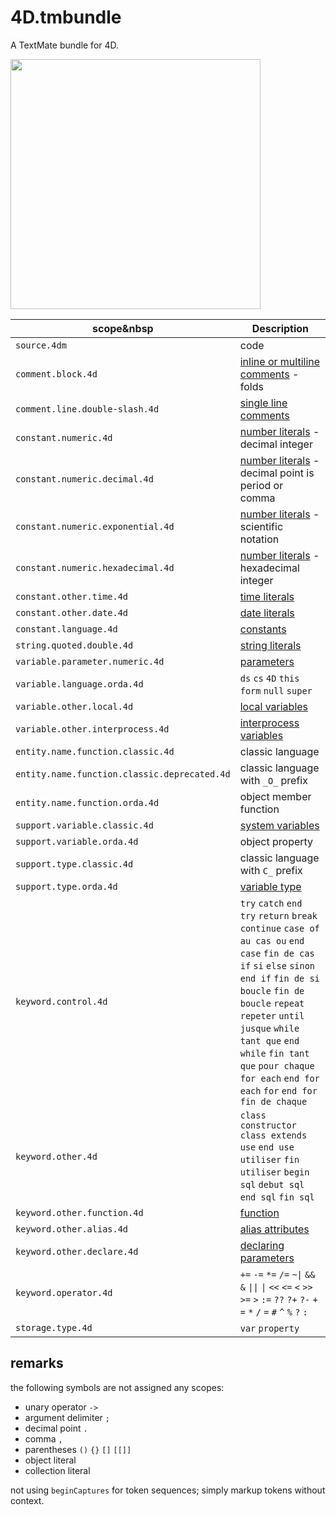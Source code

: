 # 4D.tmbundle
A TextMate bundle for 4D.

<img src="https://github.com/user-attachments/assets/3506f71e-86af-4d88-8930-3042fb53c763" width=400 height=auto />

|scope&nbsp|Description|
|-|-|
|`source.4dm`|code|
|`comment.block.4d`|[inline or multiline comments](https://developer.4d.com/docs/Concepts/quick-tour#inline-or-multiline-comments-comment) - folds|
|`comment.line.double-slash.4d`|[single line comments](https://developer.4d.com/docs/Concepts/quick-tour#single-line-comments-comment)|
|`constant.numeric.4d`|[number literals](https://developer.4d.com/docs/18/Concepts/number#number-literals) - decimal integer|
|`constant.numeric.decimal.4d`|[number literals](https://developer.4d.com/docs/18/Concepts/number#number-literals) - decimal point is period or comma|
|`constant.numeric.exponential.4d`|[number literals](https://developer.4d.com/docs/18/Concepts/number#number-literals) - scientific notation|
|`constant.numeric.hexadecimal.4d`|[number literals](https://developer.4d.com/docs/18/Concepts/number#number-literals) - hexadecimal integer|
|`constant.other.time.4d`|[time literals](https://developer.4d.com/docs/Concepts/time#time-literals)|
|`constant.other.date.4d`|[date literals](https://developer.4d.com/docs/Concepts/date#date-literals)|
|`constant.language.4d`|[constants](https://developer.4d.com/docs/Concepts/quick-tour#constants)|
|`string.quoted.double.4d`|[string literals](https://developer.4d.com/docs/Concepts/string#string-literals)|
|`variable.parameter.numeric.4d`|[parameters](https://developer.4d.com/docs/18/Concepts/parameters#parameter-indirection)|
|`variable.language.orda.4d`|`ds` `cs` `4D` `this` `form` `null` `super`|
|`variable.other.local.4d`|[local variables](https://developer.4d.com/docs/Concepts/variables#local-variables)|
|`variable.other.interprocess.4d`|[interprocess variables](https://developer.4d.com/docs/Concepts/variables#interprocess-variables)|
|`entity.name.function.classic.4d`|classic language|
|`entity.name.function.classic.deprecated.4d`|classic language with `_O_` prefix|
|`entity.name.function.orda.4d`|object member function|
|`support.variable.classic.4d`|[system variables](https://developer.4d.com/docs/Concepts/variables#system-variables)|
|`support.variable.orda.4d`|object property|
|`support.type.classic.4d`|classic language with `C_` prefix|
|`support.type.orda.4d`|[variable type](https://developer.4d.com/docs/Concepts/variables.html#declaring-variables)|
|`keyword.control.4d`|`try` `catch` `end try` `return` `break` `continue` `case of` `au cas ou` `end case` `fin de cas` `if` `si` `else` `sinon` `end if` `fin de si` `boucle` `fin de boucle` `repeat` `repeter` `until` `jusque` `while` `tant que` `end while` `fin tant que` `pour chaque` `for each` `end for each` `for` `end for` `fin de chaque`|
|`keyword.other.4d`|`class constructor` `class extends` `use` `end use` `utiliser` `fin utiliser` `begin sql` `debut sql` `end sql` `fin sql`|
|`keyword.other.function.4d`|[function](https://developer.4d.com/docs/Concepts/classes#function)|
|`keyword.other.alias.4d`|[alias attributes](https://developer.4d.com/docs/ORDA/ordaClasses#alias-attributes-1)|
|`keyword.other.declare.4d`|[declaring parameters](https://developer.4d.com/docs/Concepts/parameters#declaring-parameters)|
|`keyword.operator.4d`|`+=` `-=` `*=` `/=` `~\|` `&&` `&` `\|\|` `\|` `<<` `<=` `<` `>>` `>=` `>` `:=` `??` `?+` `?-` `+` `=` `*` `/` `=` `#` `^` `%` `?` `:`|
|`storage.type.4d`|`var` `property`|

## remarks

the following symbols are not assigned any scopes:

* unary operator `->`
* argument delimiter `;`
* decimal point `.`
* comma `,`
* parentheses `()` `{}` `[]` `[[]]` 
* object literal
* collection literal

not using `beginCaptures` for token sequences; simply markup tokens without context.
